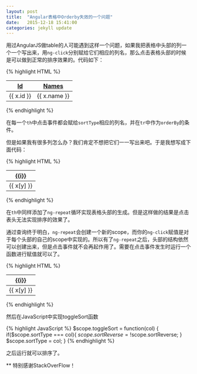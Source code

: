 ```yaml
---
layout: post
title:  "Angular表格中Orderby失效的一个问题"
date:   2015-12-18 15:41:00
categories: jekyll update
---
```

用过AngularJS做table的人可能遇到这样一个问题，如果我把表格中头部的列一个一个写出来，用`ng-click`分别赋给它们相应的列名，那么点击表格头部的时候是可以做到正常的排序效果的。代码如下：

{% highlight HTML %}
<table>
    <thead>
        <th>
            <a href="#" ng-click="sortType = 'id'; sortReverse = !sortReverse">
                Id
                <span ng-show="sortType == 'id' && sortReverse"></span>
                <span ng-show="sortType == 'id' && !sortReverse"></span>
            </a>
        </th>
        <th>
            <a href="#" ng-click="sortType = 'name'; sortReverse = !sortReverse">
                Names
                <span ng-show="sortType == 'name' && sortReverse"></span>
                <span ng-show="sortType == 'name' && !sortReverse"></span>
            </a>
        </th>
    </thead>
    <tbody>
        <tr ng-repeat="x in data | orderBy:sortType:sortReverse">
            <td align="center"><span>{{ x.id }}</span></td>
            <td align="center"><span>{{ x.name }}</span></td>
        </tr>
    </tbody>
</table>
{% endhighlight %}

在每一个`th`中点击事件都会赋给`sortType`相应的列名，并在`tr`中作为`orderBy`的条件。

但是如果我有很多列怎么办？我们肯定不想把它们一一写出来吧。于是我想写成下面代码：

{% highlight HTML %}
<table>
    <thead>
    <th ng-repeat="i in column" style="text-align: center">
        <a href="#" ng-click="sortType = i; sortReverse = !sortReverse">
            {{i}}
            <span ng-show="sortType == i && sortReverse"></span>
            <span ng-show="sortType == i && !sortReverse"></span>
        </a>
    </th>
    </thead>
    <tbody>
    <tr ng-repeat="x in data | orderBy : sortType : sortReverse">
        <td align="center" ng-repeat="y in column"><span>{{ x[y] }}</span></td>
    </tr>
    </tbody>
</table>
{% endhighlight %}

在`th`中同样添加了`ng-repeat`循环实现表格头部的生成。但是这样做的结果是点击表头无法实现排序的效果了。

通过查询终于明白，`ng-repeat`会创建一个新的scope，而你的`ng-click`赋值是对于每个头部的自己的scope中实现的。所以有了`ng-repeat`之后，头部的结构依然可以创建出来，但是点击事件就不会再起作用了。需要在点击事件发生时运行一个函数进行赋值就可以了。

{% highlight HTML %}
<table id="tableManager">
    <thead>
    <th ng-repeat="i in column" style="text-align: center">
        <a href="#" ng-click="toggleSort(i)">
            {{i}}
            <span ng-show="sortType == i && sortReverse"></span>
            <span ng-show="sortType == i && !sortReverse"></span>
        </a>
    </th>
    </thead>
    <tbody>
    <tr ng-repeat="x in data | orderBy : sortType : sortReverse">
        <td align="center" ng-repeat="y in column"><span>{{ x[y] }}</span></td>
    </tr>
    </tbody>
</table>
{% endhighlight %}

然后在JavaScript中实现toggleSort函数

{% highlight JavaScript %}
$scope.toggleSort = function(col) {
    if($scope.sortType === col){
        $scope.sortReverse = !$scope.sortReverse;
    }
    $scope.sortType = col;
}
{% endhighlight %}

之后运行就可以排序了。

** 特别感谢StackOverFlow！